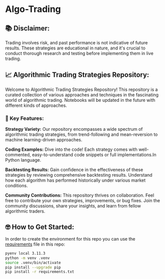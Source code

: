 # Algo-Trading

## 📚 **Disclaimer:** 
Trading involves risk, and past performance is not indicative of future results. These strategies are educational in nature, and it's crucial to conduct thorough research and testing before implementing them in live trading.

## 📈 Algorithmic Trading Strategies Repository:
Welcome to Algorithmic Trading Strategies Repository! This repository is a curated collection of various approaches and techniques in the fascinating world of algorithmic trading. Notebooks will be updated in the future with different kinds of approaches.

### 🚀 Key Features:

**Strategy Variety:** Our repository encompasses a wide spectrum of algorithmic trading strategies, from trend-following and mean-reversion to machine learning-driven approaches.

**Coding Examples:** Dive into the code! Each strategy comes with well-commented, easy-to-understand code snippets or full implementations.In Python language.

**Backtesting Results:** Gain confidence in the effectiveness of these strategies by reviewing comprehensive backtesting results. Understand how each algorithm has performed historically under various market conditions.

**Community Contributions:** This repository thrives on collaboration. Feel free to contribute your own strategies, improvements, or bug fixes. Join the community discussions, share your insights, and learn from fellow algorithmic traders.


## 🤓 How to Get Started:

In order to create the environment for this repo you can  use the [requirements](requirements.txt) file in this repo:



```BASH
pyenv local 3.11.3
python -m venv .venv
source .venv/bin/activate
pip install --upgrade pip
pip install -r requirements.txt


